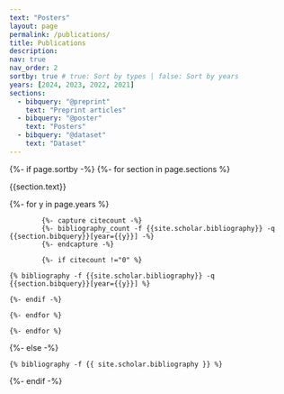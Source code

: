 ```yaml
---
text: "Posters"
layout: page
permalink: /publications/
title: Publications
description:
nav: true
nav_order: 2
sortby: true # true: Sort by types | false: Sort by years
years: [2024, 2023, 2022, 2021]
sections:
  - bibquery: "@preprint"
    text: "Preprint articles"
  - bibquery: "@poster"
    text: "Posters"
  - bibquery: "@dataset"
    text: "Dataset"
---
```


<!-- _pages/publications.md -->

<div class="publications">

{%- if page.sortby -%}
{%- for section in page.sections %}
<a id="{{section.text}}"></a>

<p class="bibtitle">{{section.text}}</p>
{%- for y in page.years %}

            {%- capture citecount -%}
            {%- bibliography_count -f {{site.scholar.bibliography}} -q {{section.bibquery}}[year={{y}}] -%}
            {%- endcapture -%}

            {%- if citecount !="0" %}

    {% bibliography -f {{site.scholar.bibliography}} -q {{section.bibquery}}[year={{y}}] %}

    {%- endif -%}

    {%- endfor %}

    {%- endfor %}

{%- else -%}

    {% bibliography -f {{ site.scholar.bibliography }} %}

{%- endif -%}

</div>
